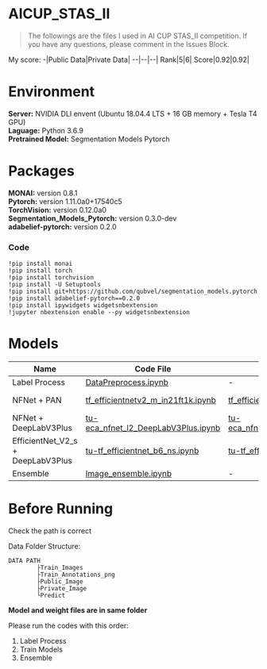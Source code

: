 # AICUP_STAS_II
>The followings are the files I used in AI CUP STAS_II competition. If you have any questions, please comment in the Issues Block.

My score:
-|Public Data|Private Data|
--|--|--|
Rank|5|6|
Score|0.92|0.92|

# Environment
**Server:** NVIDIA DLI envent (Ubuntu 18.04.4 LTS + 16 GB memory + Tesla T4 GPU)  
**Laguage:** Python 3.6.9  
**Pretrained Model:** Segmentation Models Pytorch

# Packages
**MONAI:** version 0.8.1  
**Pytorch:** version 1.11.0a0+17540c5  
**TorchVision:** version 0.12.0a0  
**Segmentation_Models_Pytorch:** version 0.3.0-dev  
**adabelief-pytorch:** version 0.2.0  

### Code
```
!pip install monai
!pip install torch
!pip install torchvision
!pip install -U Setuptools
!pip install git+https://github.com/qubvel/segmentation_models.pytorch
!pip install adabelief-pytorch==0.2.0
!pip install ipywidgets widgetsnbextension
!jupyter nbextension enable --py widgetsnbextension
```

# Models
Name|Code File|Weight File|Result|
--|--|--|--|
Label Process|[DataPreprocess.ipynb]()|-|
NFNet + PAN|[tf_efficientnetv2_m_in21ft1k.ipynb]()|[tf_efficientnetv2_m_in21ft1k.pth]()|[Result 1]()|
NFNet + DeepLabV3Plus|[tu-eca_nfnet_l2_DeepLabV3Plus.ipynb]()|[tu-eca_nfnet_l2_DeepLabV3Plus.pth]()|[Result 2]()|
EfficientNet_V2_s + DeepLabV3Plus|[tu-tf_efficientnet_b6_ns.ipynb]()|[tu-tf_efficientnet_b6_ns.pth]()|[Result 3]()
Ensemble|[Image_ensemble.ipynb]()|-|[Result]()|

# Before Running
Check the path is correct 

Data Folder Structure:  
```
DATA PATH  
        ├Train_Images  
        ├Train_Annotations_png  
        ├Public_Image  
        ├Private_Image  
        └Predict  
```
**Model and weight files are in same folder**  

Please run the codes with this order:
1. Label Process
2. Train Models
3. Ensemble

